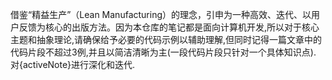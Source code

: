 借鉴“精益生产”（Lean Manufacturing）的理念，引申为一种高效、迭代、以用户反馈为核心的出版方法。因为本仓库的笔记都是面向计算机开发,所以对于核心主题和抽象理论,请确保给予必要的代码示例以辅助理解,但同时记得一篇文章中的代码片段不超过3例,并且以简洁清晰为主(一段代码片段只针对一个具体知识点). 对{activeNote}进行深化和迭代. 